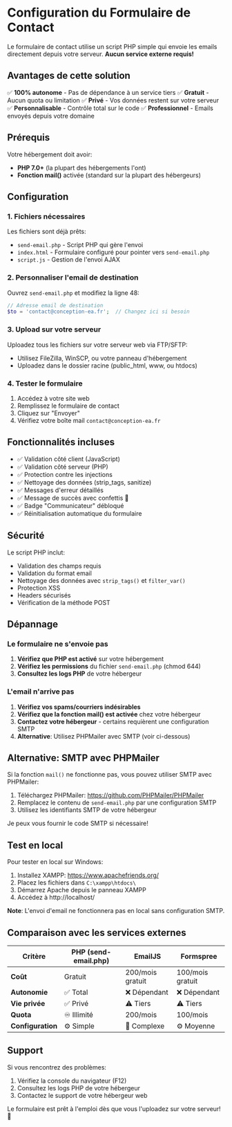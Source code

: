 # Configuration du Formulaire de Contact

Le formulaire de contact utilise un script PHP simple qui envoie les emails directement depuis votre serveur. **Aucun service externe requis!**

## Avantages de cette solution

✅ **100% autonome** - Pas de dépendance à un service tiers
✅ **Gratuit** - Aucun quota ou limitation
✅ **Privé** - Vos données restent sur votre serveur
✅ **Personnalisable** - Contrôle total sur le code
✅ **Professionnel** - Emails envoyés depuis votre domaine

## Prérequis

Votre hébergement doit avoir:
- **PHP 7.0+** (la plupart des hébergements l'ont)
- **Fonction mail()** activée (standard sur la plupart des hébergeurs)

## Configuration

### 1. Fichiers nécessaires

Les fichiers sont déjà prêts:
- `send-email.php` - Script PHP qui gère l'envoi
- `index.html` - Formulaire configuré pour pointer vers `send-email.php`
- `script.js` - Gestion de l'envoi AJAX

### 2. Personnaliser l'email de destination

Ouvrez `send-email.php` et modifiez la ligne 48:

```php
// Adresse email de destination
$to = 'contact@conception-ea.fr';  // Changez ici si besoin
```

### 3. Upload sur votre serveur

Uploadez tous les fichiers sur votre serveur web via FTP/SFTP:
- Utilisez FileZilla, WinSCP, ou votre panneau d'hébergement
- Uploadez dans le dossier racine (public_html, www, ou htdocs)

### 4. Tester le formulaire

1. Accédez à votre site web
2. Remplissez le formulaire de contact
3. Cliquez sur "Envoyer"
4. Vérifiez votre boîte mail `contact@conception-ea.fr`

## Fonctionnalités incluses

- ✅ Validation côté client (JavaScript)
- ✅ Validation côté serveur (PHP)
- ✅ Protection contre les injections
- ✅ Nettoyage des données (strip_tags, sanitize)
- ✅ Messages d'erreur détaillés
- ✅ Message de succès avec confettis 🎊
- ✅ Badge "Communicateur" débloqué
- ✅ Réinitialisation automatique du formulaire

## Sécurité

Le script PHP inclut:
- Validation des champs requis
- Validation du format email
- Nettoyage des données avec `strip_tags()` et `filter_var()`
- Protection XSS
- Headers sécurisés
- Vérification de la méthode POST

## Dépannage

### Le formulaire ne s'envoie pas

1. **Vérifiez que PHP est activé** sur votre hébergement
2. **Vérifiez les permissions** du fichier `send-email.php` (chmod 644)
3. **Consultez les logs PHP** de votre hébergeur

### L'email n'arrive pas

1. **Vérifiez vos spams/courriers indésirables**
2. **Vérifiez que la fonction mail() est activée** chez votre hébergeur
3. **Contactez votre hébergeur** - certains requièrent une configuration SMTP
4. **Alternative**: Utilisez PHPMailer avec SMTP (voir ci-dessous)

## Alternative: SMTP avec PHPMailer

Si la fonction `mail()` ne fonctionne pas, vous pouvez utiliser SMTP avec PHPMailer:

1. Téléchargez PHPMailer: https://github.com/PHPMailer/PHPMailer
2. Remplacez le contenu de `send-email.php` par une configuration SMTP
3. Utilisez les identifiants SMTP de votre hébergeur

Je peux vous fournir le code SMTP si nécessaire!

## Test en local

Pour tester en local sur Windows:

1. Installez XAMPP: https://www.apachefriends.org/
2. Placez les fichiers dans `C:\xampp\htdocs\`
3. Démarrez Apache depuis le panneau XAMPP
4. Accédez à http://localhost/

**Note**: L'envoi d'email ne fonctionnera pas en local sans configuration SMTP.

## Comparaison avec les services externes

| Critère | PHP (send-email.php) | EmailJS | Formspree |
|---------|---------------------|---------|-----------|
| **Coût** | Gratuit | 200/mois gratuit | 100/mois gratuit |
| **Autonomie** | ✅ Total | ❌ Dépendant | ❌ Dépendant |
| **Vie privée** | ✅ Privé | ⚠️ Tiers | ⚠️ Tiers |
| **Quota** | ♾️ Illimité | 200/mois | 100/mois |
| **Configuration** | ⚙️ Simple | 🔧 Complexe | ⚙️ Moyenne |

## Support

Si vous rencontrez des problèmes:
1. Vérifiez la console du navigateur (F12)
2. Consultez les logs PHP de votre hébergeur
3. Contactez le support de votre hébergeur web

Le formulaire est prêt à l'emploi dès que vous l'uploadez sur votre serveur! 🚀
